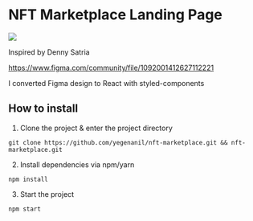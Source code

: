 # NFT Marketplace Landing Page

<img src="https://user-images.githubusercontent.com/60621490/167406417-699b8a01-e957-4806-a04c-0f89bde1fca6.png" />

Inspired by Denny Satria 

https://www.figma.com/community/file/1092001412627112221

I converted Figma design to React with styled-components

## How to install

1. Clone the project & enter the project directory
```
git clone https://github.com/yegenanil/nft-marketplace.git && nft-marketplace.git
```
2. Install dependencies via npm/yarn
```
npm install
```
3. Start the project
```
npm start
```
